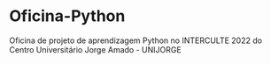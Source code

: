 # Oficina-Python
Oficina de projeto de aprendizagem Python no INTERCULTE 2022 do Centro Universitário Jorge Amado - UNIJORGE
